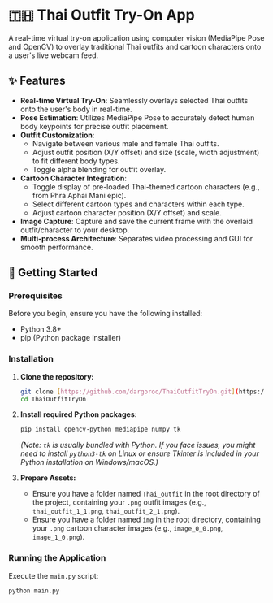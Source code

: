 # 🇹🇭 Thai Outfit Try-On App

A real-time virtual try-on application using computer vision (MediaPipe Pose and OpenCV) to overlay traditional Thai outfits and cartoon characters onto a user's live webcam feed.

## ✨ Features

* **Real-time Virtual Try-On**: Seamlessly overlays selected Thai outfits onto the user's body in real-time.
* **Pose Estimation**: Utilizes MediaPipe Pose to accurately detect human body keypoints for precise outfit placement.
* **Outfit Customization**:
    * Navigate between various male and female Thai outfits.
    * Adjust outfit position (X/Y offset) and size (scale, width adjustment) to fit different body types.
    * Toggle alpha blending for outfit overlay.
* **Cartoon Character Integration**:
    * Toggle display of pre-loaded Thai-themed cartoon characters (e.g., from Phra Aphai Mani epic).
    * Select different cartoon types and characters within each type.
    * Adjust cartoon character position (X/Y offset) and scale.
* **Image Capture**: Capture and save the current frame with the overlaid outfit/character to your desktop.
* **Multi-process Architecture**: Separates video processing and GUI for smooth performance.

## 🚀 Getting Started

### Prerequisites

Before you begin, ensure you have the following installed:

* Python 3.8+
* pip (Python package installer)

### Installation

1.  **Clone the repository:**
    ```bash
    git clone [https://github.com/dargoroo/ThaiOutfitTryOn.git](https://github.com/dargoroo/ThaiOutfitTryOn.git)
    cd ThaiOutfitTryOn
    ```

2.  **Install required Python packages:**
    ```bash
    pip install opencv-python mediapipe numpy tk
    ```
    *(Note: `tk` is usually bundled with Python. If you face issues, you might need to install `python3-tk` on Linux or ensure Tkinter is included in your Python installation on Windows/macOS.)*

3.  **Prepare Assets:**
    * Ensure you have a folder named `Thai_outfit` in the root directory of the project, containing your `.png` outfit images (e.g., `thai_outfit_1_1.png`, `thai_outfit_2_1.png`).
    * Ensure you have a folder named `img` in the root directory, containing your `.png` cartoon character images (e.g., `image_0_0.png`, `image_1_0.png`).

### Running the Application

Execute the `main.py` script:

```bash
python main.py
